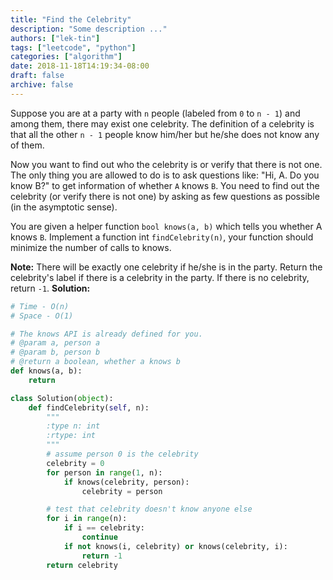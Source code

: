 ```yaml
---
title: "Find the Celebrity"
description: "Some description ..."
authors: ["lek-tin"]
tags: ["leetcode", "python"]
categories: ["algorithm"]
date: 2018-11-18T14:19:34-08:00
draft: false
archive: false
---
```

Suppose you are at a party with `n` people (labeled from `0` to `n - 1`) and among them, there may exist one celebrity. The definition of a celebrity is that all the other `n - 1` people know him/her but he/she does not know any of them.

Now you want to find out who the celebrity is or verify that there is not one. The only thing you are allowed to do is to ask questions like: "Hi, A. Do you know B?" to get information of whether `A` knows `B`. You need to find out the celebrity (or verify there is not one) by asking as few questions as possible (in the asymptotic sense).

You are given a helper function `bool knows(a, b)` which tells you whether A knows `B`. Implement a function int `findCelebrity(n)`, your function should minimize the number of calls to knows.

**Note:** There will be exactly one celebrity if he/she is in the party. Return the celebrity's label if there is a celebrity in the party. If there is no celebrity, return `-1`.
**Solution:**
```python
# Time - O(n)
# Space - O(1)

# The knows API is already defined for you.
# @param a, person a
# @param b, person b
# @return a boolean, whether a knows b
def knows(a, b):
    return

class Solution(object):
    def findCelebrity(self, n):
        """
        :type n: int
        :rtype: int
        """
        # assume person 0 is the celebrity
        celebrity = 0
        for person in range(1, n):
            if knows(celebrity, person):
                celebrity = person

        # test that celebrity doesn't know anyone else
        for i in range(n):
            if i == celebrity:
                continue
            if not knows(i, celebrity) or knows(celebrity, i):
                return -1
        return celebrity
```
